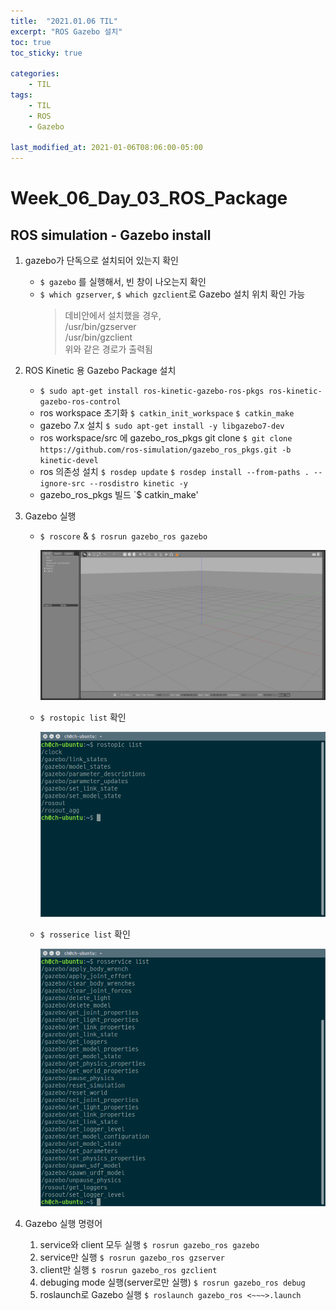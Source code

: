 ```yaml
---
title:  "2021.01.06 TIL"
excerpt: "ROS Gazebo 설치"
toc: true
toc_sticky: true

categories:
    - TIL
tags:
    - TIL
    - ROS
    - Gazebo

last_modified_at: 2021-01-06T08:06:00-05:00
---
```


# Week_06_Day_03_ROS_Package

## ROS simulation - Gazebo install
1. gazebo가 단독으로 설치되어 있는지 확인
    - `$ gazebo` 를 실행해서, 빈 창이 나오는지 확인
    - `$ which gzserver`, `$ which gzclient`로 Gazebo 설치 위치 확인 가능
        >데비안에서 설치했을 경우,\
        >/usr/bin/gzserver\
        >/usr/bin/gzclient\
        >위와 같은 경로가 출력됨

2. ROS Kinetic 용 Gazebo Package 설치
    - `$ sudo apt-get install ros-kinetic-gazebo-ros-pkgs ros-kinetic-gazebo-ros-control`
    - ros workspace 초기화
        `$ catkin_init_workspace`
        `$ catkin_make`
    - gazebo 7.x 설치
        `$ sudo apt-get install -y libgazebo7-dev`
    - ros workspace/src 에 gazebo_ros_pkgs git clone
        `$ git clone https://github.com/ros-simulation/gazebo_ros_pkgs.git -b kinetic-devel`
    - ros 의존성 설치
        `$ rosdep update`
        `$ rosdep install --from-paths . --ignore-src --rosdistro kinetic -y`
    - gazebo_ros_pkgs 빌드
        `$ catkin_make'

3. Gazebo 실행
    - `$ roscore` & `$ rosrun gazebo_ros gazebo`

        ![figure_01](/assets/images/TIL/gazebo_figure_01.png)
    - `$ rostopic list` 확인

        ![figure_02](/assets/images/TIL/gazebo_figure_02.png)
    - `$ rosserice list` 확인

        ![figure_03](/assets/images/TIL/gazebo_figure_03.png)

4. Gazebo 실행 명령어
    1. service와 client 모두 실행
        `$ rosrun gazebo_ros gazebo`
    2. service만 실행
        `$ rosrun gazebo_ros gzserver`
    3. client만 실행
        `$ rosrun gazebo_ros gzclient`
    4. debuging mode 실행(server로만 실행)
        `$ rosrun gazebo_ros debug`
    5. roslaunch로 Gazebo 실행
        `$ roslaunch gazebo_ros <~~~>.launch`
